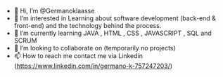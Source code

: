 - 👋 Hi, I’m @Germanoklaasse
- 👀 I’m interested in Learning about software development (back-end & front-end) and the technology behind the process.
- 🌱 I’m currently learning JAVA , HTML , CSS , JAVASCRIPT , SQL and SCRUM
- 💞️ I’m looking to collaborate on (temporarily no projects) 
- 📫 How to reach me contact me via Linkedin (https://www.linkedin.com/in/germano-k-757247203/)

<!---
Germanoklaasse/Germanoklaasse is a ✨ special ✨ repository because its `README.md` (this file) appears on your GitHub profile.
You can click the Preview link to take a look at your changes.
--->

